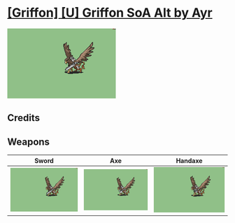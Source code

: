 # [\[Griffon\] \[U\] Griffon SoA Alt by Ayr](./)

<img src="./1.%20Sword/Sword_000.png" alt="[Griffon] [U] Griffon SoA Alt by Ayr standing" />

## Credits



## Weapons


|Sword |Axe |Handaxe |
|  :---: | :---: | :---: |
| <img alt="Sword animation" src="./1.%20Sword/Sword.gif" /> | <img alt="Axe animation" src="./3.%20Axe/Axe.gif" /> | <img alt="Handaxe animation" src="./4.%20Handaxe/Handaxe.gif" /> |
